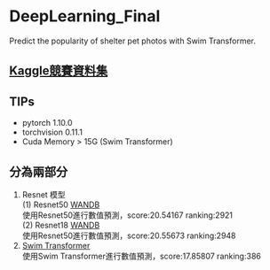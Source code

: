 # DeepLearning_Final
Predict the popularity of shelter pet photos with Swim Transformer.
## [Kaggle競賽資料集](https://www.kaggle.com/c/petfinder-pawpularity-score)
## TIPs
* pytorch  1.10.0 
* torchvision 0.11.1
* Cuda Memory > 15G (Swim Transformer)
## 分為兩部分
1. Resnet 模型  
   (1) Resnet50 [WANDB](https://wandb.ai/garymarz/PetFinder_my_Pawpularity%20Contest%20resnet50/runs/298tv2k6/overview?workspace=user-garymarz)  
       使用Resnet50進行數值預測，score:20.54167 ranking:2921  
   (2) Resnet18 [WANDB](https://wandb.ai/garymarz/PetFinder_my_Pawpularity%20Contest/runs/vqf5m6hp/overview?workspace=user-garymarz)  
       使用Resnet50進行數值預測，score:20.55673 ranking:2948  
2. [Swim Transformer](https://github.com/microsoft/Swin-Transformer)  
   使用Swim Transformer進行數值預測，score:17.85807 ranking:386
